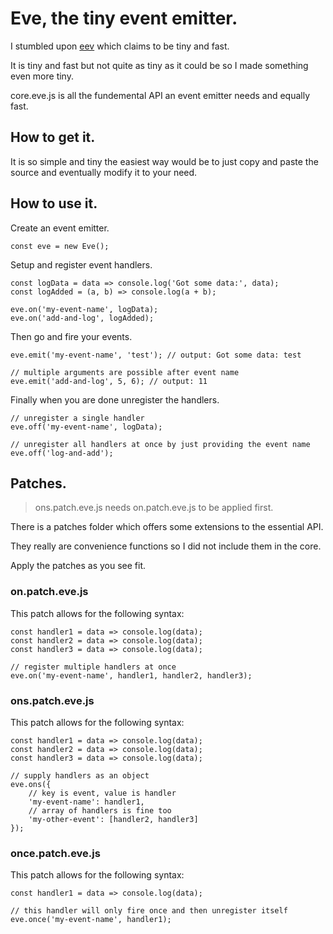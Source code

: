 # Eve, the tiny event emitter.

I stumbled upon [eev](https://github.com/chrisdavies/eev) which claims to be tiny and fast.

It is tiny and fast but not quite as tiny as it could be so I made something even more tiny.

core.eve.js is all the fundemental API an event emitter needs and equally fast.

## How to get it.
It is so simple and tiny the easiest way would be to just copy and paste the source and eventually modify it to your need.

## How to use it.

Create an event emitter.

```
const eve = new Eve();
```

Setup and register event handlers.

```
const logData = data => console.log('Got some data:', data);
const logAdded = (a, b) => console.log(a + b);

eve.on('my-event-name', logData);
eve.on('add-and-log', logAdded);
````

Then go and fire your events.

```
eve.emit('my-event-name', 'test'); // output: Got some data: test

// multiple arguments are possible after event name
eve.emit('add-and-log', 5, 6); // output: 11
```

Finally when you are done unregister the handlers.

```
// unregister a single handler
eve.off('my-event-name', logData);

// unregister all handlers at once by just providing the event name
eve.off('log-and-add');
```

## Patches.
> ons.patch.eve.js needs on.patch.eve.js to be applied first.

There is a patches folder which offers some extensions to the essential API.

They really are convenience functions so I did not include them in the core.

Apply the patches as you see fit.

### on.patch.eve.js

This patch allows for the following syntax:

```
const handler1 = data => console.log(data);
const handler2 = data => console.log(data);
const handler3 = data => console.log(data);

// register multiple handlers at once
eve.on('my-event-name', handler1, handler2, handler3);
```

### ons.patch.eve.js

This patch allows for the following syntax:

```
const handler1 = data => console.log(data);
const handler2 = data => console.log(data);
const handler3 = data => console.log(data);

// supply handlers as an object
eve.ons({
    // key is event, value is handler
    'my-event-name': handler1,
    // array of handlers is fine too
    'my-other-event': [handler2, handler3]
});
```

### once.patch.eve.js

This patch allows for the following syntax:

```
const handler1 = data => console.log(data);

// this handler will only fire once and then unregister itself
eve.once('my-event-name', handler1);
```
